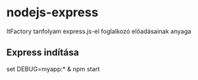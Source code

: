 # nodejs-express
ItFactory tanfolyam express.js-el foglalkozó előadásainak anyaga

## Express indítása
set DEBUG=myapp:* & npm start
